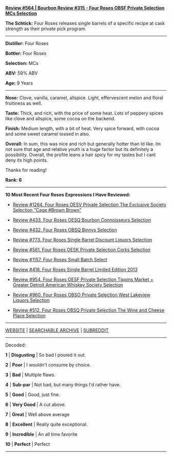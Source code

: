 
[**Review #564 | Bourbon Review #315 - Four Roses OBSF Private Selection MCs Selection**]( https://t8ke.review/review-564-four-roses-private-selection-obsf-mcs-selection/)

**The Schtick:** Four Roses releases single barrels of a specific recipe at cask strength as their private pick program. 

-----

**Distiller:** Four Roses

**Bottler:** Four Roses

**Selection:** MCs

**ABV:**  59% ABV

**Age:** 9 Years 

-----

**Nose:**   Clove, vanilla, caramel, allspice. Light, effervescent melon and floral fruitiness as well. 

**Taste:** Thick, and rich, with the price of some heat. Lots of peppery spices like clove and allspice, some cocoa on the backend. 

**Finish:** Medium length, with a bit of heat. Very spice forward, with cocoa and some sweet caramel tossed in also. 

**Overall:** In sum, this was nice and rich but generally hotter than Id like. Im not sure that age and relative youth is a huge factor but its definitely a possibility. Overall, the profile leans a hair spicy for my tastes but I cant deny its high points. 

Thanks for reading!

**Rank: 6**

----- 

**10 Most Recent Four Roses Expressions I Have Reviewed:** 

- [Review #1264. Four Roses OESV Private Selection The Exclusive Society Selection "Cage #Brown Brown"]( https://t8ke.review/review-1264-four-roses-oesv-private-selection-the-exclusive-society-selection-cage-brown-brown) 

- [Review #433. Four Roses OESQ Bourbon Connoisseurs Selection]( https://t8ke.review/review-433-four-roses-oesq-bourbon-connoisseurs/) 

- [Review #432. Four Roses OBSQ Binnys Selection]( https://t8ke.review/review-432-four-roses-obsq-binnys/) 

- [Review #773. Four Roses Single Barrel Discount Liquors Selection]( https://t8ke.review/review-773-four-roses-single-barrel-obsv-discount-liquors-selection/) 

- [Review #561. Four Roses OESK Private Selection Corks Selection]( https://t8ke.review/review-561-four-roses-private-selection-oesk-corks-selection/) 

- [Review #1157. Four Roses Small Batch Select]( https://t8ke.review/review-1157-four-roses-small-batch-select/) 

- [Review #418. Four Roses Single Barrel Limited Edition 2013]( https://t8ke.review/review-418-four-roses-single-barrel-limited-edition-2013-obsk/) 

- [Review #954. Four Roses OESF Private Selection Tippins Market + Greater Detroit American Whiskey Society Selection]( https://t8ke.review/review-954-four-roses-private-selection-oesf-tippins-market-greater-detroit-american-whiskey-society-selection/) 

- [Review #960. Four Roses OBSO Private Selection West Lakeview Liquors Selection]( https://t8ke.review/review-960-four-roses-private-selection-obso-west-lakeview-liquors-selection/) 

- [Review #512. Four Roses OBSQ Private Selection The Wine and Cheese Place Selection]( https://t8ke.review/review-512-four-roses-obsq-the-wine-and-cheese-place/) 

-----

[WEBSITE](https://t8ke.review) | [SEARCHABLE ARCHIVE](https://t8ke.review/review-archive/) | [SUBREDDIT](https://reddit.com/r/t8kereviews)

-----

Decoded:

**1** | **Disgusting** | So bad I poured it out.

**2** | **Poor** | I wouldn't consume by choice.

**3** | **Bad** | Multiple flaws.

**4** | **Sub-par** | Not bad, but many things I'd rather have.

**5** | **Good** | Good, just fine.

**6** | **Very Good** | A cut above.

**7** | **Great** | Well above average

**8** | **Excellent** | Really quite exceptional.

**9** | **Incredible** | An all time favorite

**10** | **Perfect** | Perfect

----


